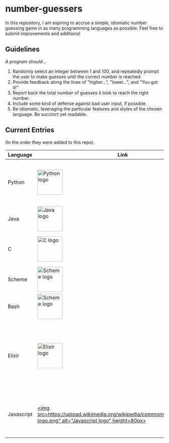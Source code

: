 # number-guessers

In this repository, I am aspiring to accrue a simple, idiomatic number guessing game in
as many programming languages as possible. Feel free to submit improvements and additions!

## Guidelines ##

*A program should...*

1. Randomly select an integer between 1 and 100, and repeatedly prompt the user
to make guesses until the correct number is reached.
2. Provide feedback along the lines of "higher...", "lower...", and "You got it!"
3. Report back the total number of guesses it took to reach the right number.
4. Include some kind of defense against bad user input, if possible.
5. Be idiomatic, leveraging the particular features and styles of the chosen language. Be succinct yet readable.

## Current Entries ##

(In the order they were added to this repo).

| Language | Link | Keywords | Developed |
|----------|------|----------|-----------|
| Python   | [<img src="https://camo.githubusercontent.com/7417b0470817fcadad401644c66f33e08bd7b8b4/68747470733a2f2f7777772e707974686f6e2e6f72672f7374617469632f636f6d6d756e6974795f6c6f676f732f707974686f6e2d6c6f676f2d6d61737465722d76332d544d2e706e67" alt="Python logo" height=80px>](https://github.com/dustinmichels/number-guessers/tree/master/Python)|High-level, imperative, object-oriented, interpreted, dynamically-typed | Guido van Rossum (Centrum Wiskunde & Informatica, 1989) |
| Java     |[<img src="https://camo.githubusercontent.com/941082e9ffb32249f5326a9eab81fc2ae93f0e7c/68747470733a2f2f7669676e65747465322e77696b69612e6e6f636f6f6b69652e6e65742f6c6f676f70656469612f696d616765732f362f36612f4a6176612d6c6f676f2e6a70672f7265766973696f6e2f6c61746573742f7363616c652d746f2d77696474682d646f776e2f3634303f63623d3230313530333231303732333437" alt="Java logo" height=80px>](https://github.com/dustinmichels/number-guessers/tree/master/Java)|Statically-typed, class-based, compiled | James Gosling, (Sun Microsystems, 1990s) |
| C        |[<img src="https://camo.githubusercontent.com/8ae947ce8b7c89aa14b6ac3fa1aa9bf65f282999/68747470733a2f2f75706c6f61642e77696b696d656469612e6f72672f77696b6970656469612f636f6d6d6f6e732f7468756d622f332f33352f5468655f435f50726f6772616d6d696e675f4c616e67756167655f6c6f676f2e7376672f38303070782d5468655f435f50726f6772616d6d696e675f4c616e67756167655f6c6f676f2e7376672e706e673f31353038393234343231343135" alt="C logo" height=80px>](https://github.com/dustinmichels/number-guessers/tree/master/C)|Low-level, imperative, compiled, weakly-typed| Dennis Ritchie (Bell Laboratories, 1972) |
| Scheme        |[<img src="https://camo.githubusercontent.com/2e0056ae8c0e880f9d50db22989e7352b839f2a4/68747470733a2f2f7777772e636f6d7075746572686f70652e636f6d2f6a6172676f6e2f732f736368656d652e6a7067" alt="Scheme logo" height=80px>](https://github.com/dustinmichels/number-guessers/tree/master/Scheme)|Functional, minimalist, dialect of Lisp.| Guy L. Steele and Gerald Jay Sussman (MIT AI Lab, 1970s) |
| Bash        |[<img src="https://upload.wikimedia.org/wikipedia/commons/8/82/Gnu-bash-logo.svg" alt="Scheme logo" height=80px>](https://github.com/dustinmichels/number-guessers/tree/master/Bash)|Unix shell and command language|  Brian Fox, for the GNU project (1989) |
| Elixir        |[<img src="https://upload.wikimedia.org/wikipedia/en/a/a4/Elixir_programming_language_logo.png" alt="Elixir logo" height=80px>](https://github.com/dustinmichels/number-guessers/tree/master/Elixir)|Functional, concurrent, general-purpose programming language that runs on the Erlang virtual machine (BEAM).| José Valim (Plataformatec, 2011) |
| Javascript        |[<img src=https://upload.wikimedia.org/wikipedia/commons/6/6a/JavaScript-logo.png" alt="Javascript logo" height=80px>](https://github.com/dustinmichels/number-guessers/tree/master/javascript)| High-level, interpreted, dynamic, weakly typed. Core technology of Web. | Brendan Eich (Netscape Communications, 1995) |



